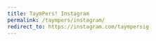 ```yaml
---
title: TaymPers! Instagram
permalink: /taympers/instagram/
redirect_to: https://instagram.com/taympersig
---
```

